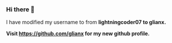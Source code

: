 ### Hi there 👋

I have modified my username to from <b>lightningcoder07<b> to <b>glianx<b>.

Visit https://github.com/glianx for my new github profile.

<!--
**lightningcoder07/lightningcoder07** is a ✨ _special_ ✨ repository because its `README.md` (this file) appears on your GitHub profile.

Here are some ideas to get you started:

- 🔭 I’m currently working on ...
- 🌱 I’m currently learning ...
- 👯 I’m looking to collaborate on ...
- 🤔 I’m looking for help with ...
- 💬 Ask me about ...
- 📫 How to reach me: ...
- 😄 Pronouns: ...
- ⚡ Fun fact: ...
-->
